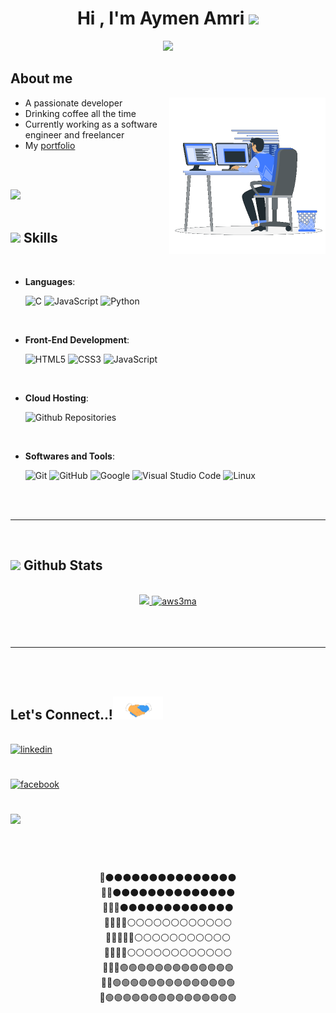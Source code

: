 <h1 align="center"><b>Hi , I'm Aymen Amri </b><img src="https://media.giphy.com/media/hvRJCLFzcasrR4ia7z/giphy.gif" width="35"></h1>

<p align="center">
  <img src="https://readme-typing-svg.herokuapp.com?font=Roboto&color=cyan&size=25&center=true&vCenter=true&width=600&height=100&lines=Software+Engineer,;Data+Scientist,;AI+Entusiast,;Enjoy+to+learn+new+stuff..+&hearts">
</p>

	
## **About me**

<picture> <img align="right" src="https://github.com/0xAbdulKhalid/0xAbdulKhalid/raw/main/assets/mdImages/Right_Side.gif" width = 250px></picture>


- A passionate developer
- Drinking coffee all the time
- Currently working as a software engineer and freelancer
- My <a href="https://leamonpro  .github.io" target="_blank">portfolio</a>

<br><br>

<img src="https://user-images.githubusercontent.com/73097560/115834477-dbab4500-a447-11eb-908a-139a6edaec5c.gif"><br><br>

## <img src="https://media2.giphy.com/media/QssGEmpkyEOhBCb7e1/giphy.gif?cid=ecf05e47a0n3gi1bfqntqmob8g9aid1oyj2wr3ds3mg700bl&rid=giphy.gif" width ="25"><b> Skills</b>
<br>

<p align="center">

- **Languages**:
    
    ![C](https://img.shields.io/badge/C%20-%232370ED.svg?style=for-the-badge&logo=c&logoColor=white)
    ![JavaScript](https://img.shields.io/badge/JavaScript%20-%23F7DF1E.svg?style=for-the-badge&logo=javascript&logoColor=black)
    ![Python](https://img.shields.io/badge/Python%20-%2314354C.svg?style=for-the-badge&logo=python&logoColor=white)

<br>   
    
- **Front-End Development**:

   ![HTML5](https://img.shields.io/badge/HTML5%20-%23E34F26.svg?style=for-the-badge&logo=html5&logoColor=white)
   ![CSS3](https://img.shields.io/badge/CSS%20-%231572B6.svg?style=for-the-badge&logo=css3&logoColor=white)
   ![JavaScript](https://img.shields.io/badge/JavaScript%20-%23F7DF1E.svg?style=for-the-badge&logo=javascript&logoColor=black)

<br>

- **Cloud Hosting**:

    ![Github Repositories](https://img.shields.io/badge/GitHub%20Pages-%23327FC7.svg?style=for-the-badge&logo=github&logoColor=white)
    
<br>

- **Softwares and Tools**:

    ![Git](https://img.shields.io/badge/git-%23F05033.svg?style=for-the-badge&logo=git&logoColor=white)
    ![GitHub](https://img.shields.io/badge/github-%23121011.svg?style=for-the-badge&logo=github&logoColor=white)
    ![Google](https://img.shields.io/badge/google-%234285F4.svg?style=for-the-badge&logo=google&logoColor=white)
    ![Visual Studio Code](https://img.shields.io/badge/Visual%20Studio%20Code-0078d7.svg?style=for-the-badge&logo=visual-studio-code&logoColor=white)
    ![Linux](https://img.shields.io/badge/Linux-FCC624?style=for-the-badge&logo=linux&logoColor=black) 
 


</p>

<br>
<br>

-----

<br>


## <img src="https://media.giphy.com/media/iY8CRBdQXODJSCERIr/giphy.gif" width="35"><b> Github Stats </b>
<br>

<div align="center">

<a href="https://github.com/aws3ma" target="_blank">
  <img src="https://github-readme-stats.vercel.app/api?username=aws3ma&include_all_commits=true&count_private=true&show_icons=true&line_height=20&title_color=7A7ADB&icon_color=2234AE&text_color=D3D3D3&bg_color=0,000000,130F40" width="450"/>
  <img src="https://github-readme-stats.vercel.app/api/top-langs?username=aws3ma&show_icons=true&locale=en&layout=compact&line_height=20&title_color=7A7ADB&icon_color=2234AE&text_color=D3D3D3&bg_color=0,000000,130F40" width="375"  alt="aws3ma"/>

</a>
</div>

<br>
<br>
<br>

-----

<br>
<br>

## <b> Let's Connect..!</b><img src="https://github.com/0xAbdulKhalid/0xAbdulKhalid/raw/main/assets/mdImages/handshake.gif" width ="80">
<br>
<div align='left'>




<a href="https://www.linkedin.com/in/aymen--amri/" target="_blank">
<img src="https://img.shields.io/badge/linkedin:  Aymen Amri-%2300acee.svg?color=405DE6&style=for-the-badge&logo=linkedin&logoColor=white" alt=linkedin style="margin-bottom: 5px;"/>
</a>


<br>
<br>
<br>

<a href="https://www.facebook.com/amir.pastore.963/" target="_blank">
<img src="https://img.shields.io/badge/facebook:  Aymen Amri-%2300acee.svg?color=3b5998&style=for-the-badge&logo=facebook&logoColor=white" alt=facebook style="margin-bottom: 5px;"/>
</a>


<br>
<br>
	<br>

<a href="mailto:amriaymen221@gmail.com" target="_blank">
<img src="https://img.shields.io/badge/gmail:  Aymen Amri-%23EA4335.svg?style=for-the-badge&logo=gmail&logoColor=white" t=mail style="margin-bottom: 5px;" />
</a>

	
<br>
	<br>
</div>
<div>
<br>
	<br>
	<br>
	<div align='center'>
🔴⚫⚫⚫⚫⚫⚫⚫⚫⚫⚫⚫⚫⚫⚫⚫<br>
🔴🔴⚫⚫⚫⚫⚫⚫⚫⚫⚫⚫⚫⚫⚫⚫<br>
🔴🔴🔴⚫⚫⚫⚫⚫⚫⚫⚫⚫⚫⚫⚫⚫<br>
🔴🔴🔴🔴⚪⚪⚪⚪⚪⚪⚪⚪⚪⚪⚪⚪<br>
🔴🔴🔴🔴🔴⚪⚪⚪⚪⚪⚪⚪⚪⚪⚪⚪<br>
🔴🔴🔴🔴⚪⚪⚪⚪⚪⚪⚪⚪⚪⚪⚪⚪<br>
🔴🔴🔴🟢🟢🟢🟢🟢🟢🟢🟢🟢🟢🟢🟢🟢<br>
🔴🔴🟢🟢🟢🟢🟢🟢🟢🟢🟢🟢🟢🟢🟢🟢<br>
🔴🟢🟢🟢🟢🟢🟢🟢🟢🟢🟢🟢🟢🟢🟢🟢<br>
	</div>
</div>
